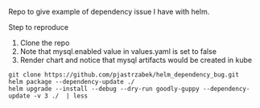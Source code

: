 Repo to give example of dependency issue I have with helm.

Step to reproduce
1. Clone the repo
2. Note that mysql.enabled value in values.yaml is set to false
3. Render chart and notice that mysql artifacts would be created in kube

```$xslt
git clone https://github.com/pjastrzabek/helm_dependency_bug.git
helm package --dependency-update ./
helm upgrade --install --debug --dry-run goodly-guppy --dependency-update -v 3 ./  | less
```
